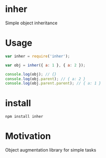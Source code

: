 # inher

Simple object inheritance

# Usage

```js
var inher = require('inher');

var obj = inher({ a: 1 }, { a: 2 });

console.log(obj); // {}
console.log(obj.parent); // { a: 2 }
console.log(obj.parent.parent); // { a: 1 }
```

# install

    npm install inher

# Motivation

Object augmentation library for simple tasks
